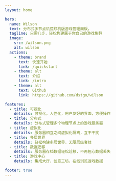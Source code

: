 ```yaml
---
layout: home

hero:
  name: Wilson
  text: 分布式多节点饥荒联机版游戏管理面板。
  tagline: 只需几步，轻松构建属于你自己的游戏集群
  image:
    src: /wilson.png
    alt: wilson
  actions:
    - theme: brand
      text: 快速开始
      link: /quickstart
    - theme: alt
      text: 介绍
      link: /intro
    - theme: alt
      text: Github
      link: https://github.com/dstgo/wilson

features:
  - title: 可视化
    details: 可视化，人性化，用户友好的界面，方便操作
  - title: 分布式
    details: 分布式管理多个物理节点上的游戏服务器
  - title: 虚拟化
    details: 服务器相互之间虚拟化隔离，互不干扰
  - title: 多层世界
    details: 轻松构建多层世界，无限层级套娃
  - title: 数据迁移
    details: 服务器存档数据轻松迁移，不再担心数据丢失
  - title: 游戏中心
    details: 集成大厅，创意工坊，在线浏览游戏数据

footer: true
---
```



